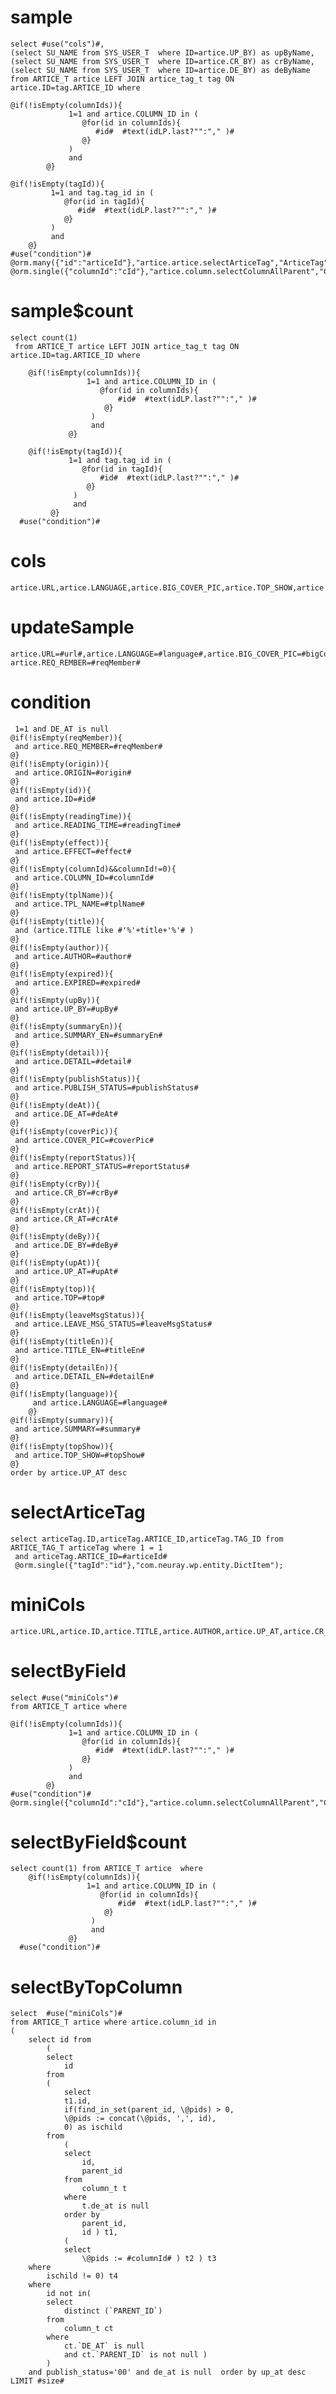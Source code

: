 sample
===

	select #use("cols")#,
	(select SU_NAME from SYS_USER_T  where ID=artice.UP_BY) as upByName,
	(select SU_NAME from SYS_USER_T  where ID=artice.CR_BY) as crByName,
	(select SU_NAME from SYS_USER_T  where ID=artice.DE_BY) as deByName 
	from ARTICE_T artice LEFT JOIN artice_tag_t tag ON artice.ID=tag.ARTICE_ID where 
	
	@if(!isEmpty(columnIds)){
            	 1=1 and artice.COLUMN_ID in (
            	    @for(id in columnIds){
                       #id#  #text(idLP.last?"":"," )#
                    @}
                 )
                 and
            @}
	
	@if(!isEmpty(tagId)){
        	 1=1 and tag.tag_id in (
        	    @for(id in tagId){
                   #id#  #text(idLP.last?"":"," )#
                @}
             )
             and
        @}
    #use("condition")#
    @orm.many({"id":"articeId"},"artice.artice.selectArticeTag","ArticeTag");
	@orm.single({"columnId":"cId"},"artice.column.selectColumnAllParent","Column");

sample$count
===
    select count(1) 
     from ARTICE_T artice LEFT JOIN artice_tag_t tag ON artice.ID=tag.ARTICE_ID where 
     	
     	@if(!isEmpty(columnIds)){
                 	 1=1 and artice.COLUMN_ID in (
                 	    @for(id in columnIds){
                            #id#  #text(idLP.last?"":"," )#
                         @}
                      )
                      and
                 @}
     	
     	@if(!isEmpty(tagId)){
             	 1=1 and tag.tag_id in (
             	    @for(id in tagId){
                        #id#  #text(idLP.last?"":"," )#
                     @}
                  )
                  and
             @}
      #use("condition")#

cols
===
	artice.URL,artice.LANGUAGE,artice.BIG_COVER_PIC,artice.TOP_SHOW,artice.ORIGIN,artice.ID,artice.READING_TIME,artice.EFFECT,artice.COLUMN_ID,artice.TPL_NAME,artice.TITLE,artice.AUTHOR,artice.EXPIRED,artice.UP_BY,artice.SUMMARY_EN,artice.DETAIL,artice.PUBLISH_STATUS,artice.DE_AT,artice.COVER_PIC,artice.REPORT_STATUS,artice.CR_BY,artice.CR_AT,artice.DE_BY,artice.UP_AT,artice.TOP,artice.LEAVE_MSG_STATUS,artice.TITLE_EN,artice.DETAIL_EN,artice.SUMMARY,artice.REQ_MEMBER

updateSample
===

	artice.URL=#url#,artice.LANGUAGE=#language#,artice.BIG_COVER_PIC=#bigCoverPic#,artice.TOP_SHOW=#topShow#,artice.ORIGIN=#origin#,artice.ID=#id#,artice.READING_TIME=#readingTime#,artice.EFFECT=#effect#,artice.COLUMN_ID=#columnId#,artice.TPL_NAME=#tplName#,artice.TITLE=#title#,artice.AUTHOR=#author#,artice.EXPIRED=#expired#,artice.UP_BY=#upBy#,artice.SUMMARY_EN=#summaryEn#,artice.DETAIL=#detail#,artice.PUBLISH_STATUS=#publishStatus#,artice.DE_AT=#deAt#,artice.COVER_PIC=#coverPic#,artice.REPORT_STATUS=#reportStatus#,artice.CR_BY=#crBy#,artice.CR_AT=#crAt#,artice.DE_BY=#deBy#,artice.UP_AT=#upAt#,artice.TOP=#top#,artice.LEAVE_MSG_STATUS=#leaveMsgStatus#,artice.TITLE_EN=#titleEn#,artice.DETAIL_EN=#detailEn#,artice.SUMMARY=#summary#,
	artice.REQ_REMBER=#reqMember#

condition
===

	 1=1 and DE_AT is null
	@if(!isEmpty(reqMember)){
     and artice.REQ_MEMBER=#reqMember#
    @}
	@if(!isEmpty(origin)){
     and artice.ORIGIN=#origin#
    @}
	@if(!isEmpty(id)){
	 and artice.ID=#id#
	@}
	@if(!isEmpty(readingTime)){
	 and artice.READING_TIME=#readingTime#
	@}
	@if(!isEmpty(effect)){
	 and artice.EFFECT=#effect#
	@}
	@if(!isEmpty(columnId)&&columnId!=0){
	 and artice.COLUMN_ID=#columnId#
	@}
	@if(!isEmpty(tplName)){
	 and artice.TPL_NAME=#tplName#
	@}
	@if(!isEmpty(title)){
	 and (artice.TITLE like #'%'+title+'%'# )
	@}
	@if(!isEmpty(author)){
	 and artice.AUTHOR=#author#
	@}
	@if(!isEmpty(expired)){
	 and artice.EXPIRED=#expired#
	@}
	@if(!isEmpty(upBy)){
	 and artice.UP_BY=#upBy#
	@}
	@if(!isEmpty(summaryEn)){
	 and artice.SUMMARY_EN=#summaryEn#
	@}
	@if(!isEmpty(detail)){
	 and artice.DETAIL=#detail#
	@}
	@if(!isEmpty(publishStatus)){
	 and artice.PUBLISH_STATUS=#publishStatus#
	@}
	@if(!isEmpty(deAt)){
	 and artice.DE_AT=#deAt#
	@}
	@if(!isEmpty(coverPic)){
	 and artice.COVER_PIC=#coverPic#
	@}
	@if(!isEmpty(reportStatus)){
	 and artice.REPORT_STATUS=#reportStatus#
	@}
	@if(!isEmpty(crBy)){
	 and artice.CR_BY=#crBy#
	@}
	@if(!isEmpty(crAt)){
	 and artice.CR_AT=#crAt#
	@}
	@if(!isEmpty(deBy)){
	 and artice.DE_BY=#deBy#
	@}
	@if(!isEmpty(upAt)){
	 and artice.UP_AT=#upAt#
	@}
	@if(!isEmpty(top)){
	 and artice.TOP=#top#
	@}
	@if(!isEmpty(leaveMsgStatus)){
	 and artice.LEAVE_MSG_STATUS=#leaveMsgStatus#
	@}
	@if(!isEmpty(titleEn)){
	 and artice.TITLE_EN=#titleEn#
	@}
	@if(!isEmpty(detailEn)){
	 and artice.DETAIL_EN=#detailEn#
	@}
	@if(!isEmpty(language)){
    	 and artice.LANGUAGE=#language#
    	@}
	@if(!isEmpty(summary)){
	 and artice.SUMMARY=#summary#
	@}
    @if(!isEmpty(topShow)){
	 and artice.TOP_SHOW=#topShow#
	@}
	order by artice.UP_AT desc

selectArticeTag
===
    select articeTag.ID,articeTag.ARTICE_ID,articeTag.TAG_ID from ARTICE_TAG_T articeTag where 1 = 1
     and articeTag.ARTICE_ID=#articeId#
     @orm.single({"tagId":"id"},"com.neuray.wp.entity.DictItem");

miniCols
===
	artice.URL,artice.ID,artice.TITLE,artice.AUTHOR,artice.UP_AT,artice.CR_AT,artice.SUMMARY,artice.REQ_MEMBER,artice.COVER_PIC,artice.ORIGIN

selectByField
===
	select #use("miniCols")# 
	from ARTICE_T artice where 
	
	@if(!isEmpty(columnIds)){
            	 1=1 and artice.COLUMN_ID in (
            	    @for(id in columnIds){
                       #id#  #text(idLP.last?"":"," )#
                    @}
                 )
                 and
            @}
	#use("condition")#
	@orm.single({"columnId":"cId"},"artice.column.selectColumnAllParent","Column");

selectByField$count
===
    select count(1) from ARTICE_T artice  where 
     	@if(!isEmpty(columnIds)){
                 	 1=1 and artice.COLUMN_ID in (
                 	    @for(id in columnIds){
                            #id#  #text(idLP.last?"":"," )#
                         @}
                      )
                      and
                 @}
      #use("condition")#

selectByTopColumn
===
	select  #use("miniCols")# 
	from ARTICE_T artice where artice.column_id in 
	(
		select id from
			(
			select
				id
			from
			(
				select
				t1.id,
				if(find_in_set(parent_id, \@pids) > 0,
				\@pids := concat(\@pids, ',', id),
				0) as ischild
			from
				(
				select
					id,
					parent_id
				from
					column_t t
				where
					t.de_at is null
				order by
					parent_id,
					id ) t1,
				(
				select
					\@pids := #columnId# ) t2 ) t3
		where
			ischild != 0) t4
		where
			id not in(
			select
				distinct (`PARENT_ID`)
			from
				column_t ct
			where
				ct.`DE_AT` is null
				and ct.`PARENT_ID` is not null )
			)
		and publish_status='00' and de_at is null  order by up_at desc LIMIT #size# 